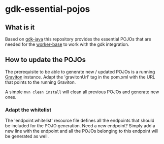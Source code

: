 # gdk-essential-pojos

## What is it

Based on [gdk-java](https://github.com/libgraviton/gdk-java) this repository provides the essential POJOs that are needed for the [worker-base](https://github.com/libgraviton/graviton-worker-base-java) to work with the gdk integration.

## How to update the POJOs

The prerequisite to be able to generate new / updated POJOs is a running [Graviton](https://github.com/libgraviton/graviton) instance.
Adapt the 'gravitonUrl' tag in the pom.xml with the URL that points to the running Graviton.

A simple `mvn clean install` will clean all previous POJOs and generate new ones.

### Adapt the whitelist

The 'endpoint.whitelist' resource file defines all the endpoints that should be included for the POJO generation. Need a new endpoint? Simply add a new line with the endpoint and all the POJOs belonging to this endpoint will be generated as well.
